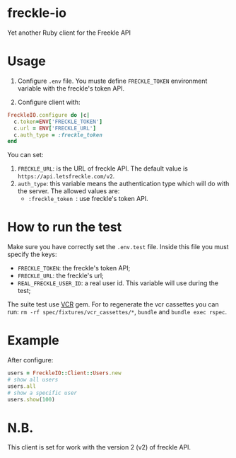 # freckle-io
Yet another Ruby client for the Freekle API

# Usage

1. Configure `.env` file. You muste define `FRECKLE_TOKEN` environment
variable with the freckle's token API.

2. Configure client with:

```ruby
FreckleIO.configure do |c|
  c.token=ENV['FRECKLE_TOKEN']
  c.url = ENV['FRECKLE_URL']
  c.auth_type = :freckle_token
end
```

You can set:
1. `FRECKLE_URL`: is the URL of freckle API. The default value is
   `https://api.letsfreckle.com/v2`.
2. `auth_type`: this variable means the authentication type which will
    do with the server. The allowed values are:
   * `:freckle_token `: use freckle's token API.

# How to run the test

Make sure you have correctly set the `.env.test` file. Inside this file
you must specify the keys:

* `FRECKLE_TOKEN`: the freckle's token API;
* `FRECKLE_URL`: the freckle's url;
* `REAL_FRECKLE_USER_ID`: a real user id. This variable will use during
  the test;

The suite test use [VCR](https://github.com/vcr/vcr) gem. For to regenerate
the vcr cassettes you can run: `rm -rf spec/fixtures/vcr_cassettes/*`,
`bundle` and `bundle exec rspec`.

# Example

After configure:

```ruby
users = FreckleIO::Client::Users.new
# show all users
users.all
# show a specific user
users.show(100)
```

# N.B.

This client is set for work with the version 2 (v2) of freckle API.
